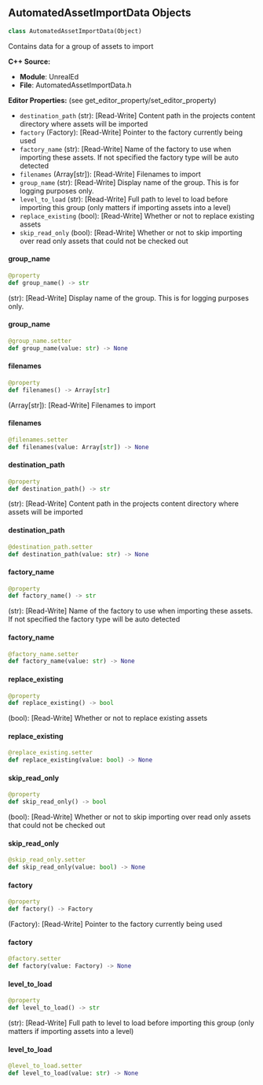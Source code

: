 ## AutomatedAssetImportData Objects

```python
class AutomatedAssetImportData(Object)
```

Contains data for a group of assets to import

**C++ Source:**

- **Module**: UnrealEd
- **File**: AutomatedAssetImportData.h

**Editor Properties:** (see get_editor_property/set_editor_property)

- ``destination_path`` (str):  [Read-Write] Content path in the projects content directory where assets will be imported
- ``factory`` (Factory):  [Read-Write] Pointer to the factory currently being used
- ``factory_name`` (str):  [Read-Write] Name of the factory to use when importing these assets. If not specified the factory type will be auto detected
- ``filenames`` (Array[str]):  [Read-Write] Filenames to import
- ``group_name`` (str):  [Read-Write] Display name of the group. This is for logging purposes only.
- ``level_to_load`` (str):  [Read-Write] Full path to level to load before importing this group (only matters if importing assets into a level)
- ``replace_existing`` (bool):  [Read-Write] Whether or not to replace existing assets
- ``skip_read_only`` (bool):  [Read-Write] Whether or not to skip importing over read only assets that could not be checked out

<a id="unreal.AutomatedAssetImportData.group_name"></a>

#### group_name

```python
@property
def group_name() -> str
```

(str):  [Read-Write] Display name of the group. This is for logging purposes only.

<a id="unreal.AutomatedAssetImportData.group_name"></a>

#### group_name

```python
@group_name.setter
def group_name(value: str) -> None
```

<a id="unreal.AutomatedAssetImportData.filenames"></a>

#### filenames

```python
@property
def filenames() -> Array[str]
```

(Array[str]):  [Read-Write] Filenames to import

<a id="unreal.AutomatedAssetImportData.filenames"></a>

#### filenames

```python
@filenames.setter
def filenames(value: Array[str]) -> None
```

<a id="unreal.AutomatedAssetImportData.destination_path"></a>

#### destination_path

```python
@property
def destination_path() -> str
```

(str):  [Read-Write] Content path in the projects content directory where assets will be imported

<a id="unreal.AutomatedAssetImportData.destination_path"></a>

#### destination_path

```python
@destination_path.setter
def destination_path(value: str) -> None
```

<a id="unreal.AutomatedAssetImportData.factory_name"></a>

#### factory_name

```python
@property
def factory_name() -> str
```

(str):  [Read-Write] Name of the factory to use when importing these assets. If not specified the factory type will be auto detected

<a id="unreal.AutomatedAssetImportData.factory_name"></a>

#### factory_name

```python
@factory_name.setter
def factory_name(value: str) -> None
```

<a id="unreal.AutomatedAssetImportData.replace_existing"></a>

#### replace_existing

```python
@property
def replace_existing() -> bool
```

(bool):  [Read-Write] Whether or not to replace existing assets

<a id="unreal.AutomatedAssetImportData.replace_existing"></a>

#### replace_existing

```python
@replace_existing.setter
def replace_existing(value: bool) -> None
```

<a id="unreal.AutomatedAssetImportData.skip_read_only"></a>

#### skip_read_only

```python
@property
def skip_read_only() -> bool
```

(bool):  [Read-Write] Whether or not to skip importing over read only assets that could not be checked out

<a id="unreal.AutomatedAssetImportData.skip_read_only"></a>

#### skip_read_only

```python
@skip_read_only.setter
def skip_read_only(value: bool) -> None
```

<a id="unreal.AutomatedAssetImportData.factory"></a>

#### factory

```python
@property
def factory() -> Factory
```

(Factory):  [Read-Write] Pointer to the factory currently being used

<a id="unreal.AutomatedAssetImportData.factory"></a>

#### factory

```python
@factory.setter
def factory(value: Factory) -> None
```

<a id="unreal.AutomatedAssetImportData.level_to_load"></a>

#### level_to_load

```python
@property
def level_to_load() -> str
```

(str):  [Read-Write] Full path to level to load before importing this group (only matters if importing assets into a level)

<a id="unreal.AutomatedAssetImportData.level_to_load"></a>

#### level_to_load

```python
@level_to_load.setter
def level_to_load(value: str) -> None
```

<a id="unreal.BlueprintFactory"></a>